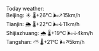 Today weather:  
Beijing: ☀️   🌡️+26°C 🌬️↗15km/h  
Tianjin: 🌦   🌡️+22°C 🌬️↓11km/h  
Shijiazhuang: 🌧   🌡️+19°C 🌬️↓4km/h  
Tangshan: ⛅️  🌡️+21°C 🌬️↗5km/h  
